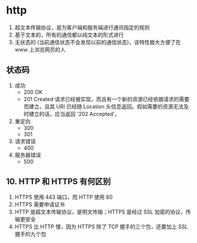 # http

1. 超文本传输协议，是为客户端和服务端进行通讯指定的规则
2. 基于文本的，所有的通信都以纯文本的形式进行
3. 无状态的 (当前通信状态不会发现以前的通信状态)，该特性极大方便了在 www 上浏览网页的人

## 状态码

1. 成功
    - 200 OK
    - 201 Created 请求已经被实现，而且有一个新的资源已经依据请求的需要而建立，且其 URI 已经随 Location 头信息返回。假如需要的资源无法及时建立的话，应当返回 '202 Accepted'。
2. 重定向
    - 300
    - 301
3. 请求错误
    - 400
4. 服务器错误
    - 500

## 10. HTTP 和 HTTPS 有何区别

1. HTTPS 使用 443 端口，而 HTTP 使用 80
2. HTTPS 需要申请证书
3. HTTP 是超文本传输协议，是明文传输；HTTPS 是经过 SSL 加密的协议，传输更安全
4. HTTPS 比 HTTP 慢，因为 HTTPS 除了 TCP 握手的三个包，还要加上 SSL 握手的九个包
